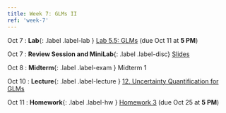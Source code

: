 ```yaml
---
title: Week 7: GLMs II
ref: 'week-7'
---
```


Oct 7
: **Lab**{: .label .label-lab } [Lab 5.5: GLMs](https://data102.datahub.berkeley.edu/hub/user-redirect/git-pull?repo=https%3A%2F%2Fgithub.com%2Fds-102%2Ffa24-materials&urlpath=lab%2Ftree%2Ffa24-materials%2F%2Flab%2Flab05.5%2Flab05.5.ipynb&branch=main) (due Oct 11 at **5 PM**)

Oct 7
: **Review Session and MiniLab**{: .label .label-disc} [Slides](https://docs.google.com/presentation/d/1g2AOe0WoPHYtR0bqCvOynOFsVy3k3novDv0rx7LPdn8/edit?usp=sharing)

Oct 8
: **Midterm**{: .label .label-exam } Midterm 1

Oct 10
: **Lecture**{: .label .label-lecture } [12. Uncertainty Quantification for GLMs](lecture/lec12)

Oct 11
: **Homework**{: .label .label-hw } [Homework 3](https://data102.datahub.berkeley.edu/hub/user-redirect/git-pull?repo=https%3A%2F%2Fgithub.com%2Fds-102%2Ffa24-materials&urlpath=lab%2Ftree%2Ffa24-materials%2Fhomework%2Fhw03%2Fhw3.pdf&branch=main) (due Oct 25 at **5 PM**)
